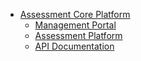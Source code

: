 
* [Assessment Core Platform](/)
  * [Management Portal](management-portal/README.md)
  * [Assessment Platform](assessment-platform/README.md)
  * [API Documentation](assessment-core-api/README.md)
